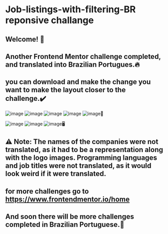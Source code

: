 # Job-listings-with-filtering-BR reponsive challange
## Welcome! 👋
## Another Frontend Mentor challenge completed, and translated into Brazilian Portugues.🔥
## you can download and make the change you want to make the layout closer to the challenge.✔️
![image](https://user-images.githubusercontent.com/94203956/193297256-e8f25a1d-9ba5-41b2-825d-87e9be5cb785.png)
![image](https://user-images.githubusercontent.com/94203956/193298279-5f6aca52-8706-4dc0-9650-44c50855226f.png)
![image](https://user-images.githubusercontent.com/94203956/193297455-84e01741-5644-4355-98c0-9b37e25c3989.png)
![image](https://user-images.githubusercontent.com/94203956/193297549-4f85b34e-c5a4-424e-8df7-064b7182f885.png)
![image](https://user-images.githubusercontent.com/94203956/193297630-f375a937-c415-48c5-ac22-8596041ef068.png)📱

![image](https://user-images.githubusercontent.com/94203956/193297853-8668e4a0-c94a-4c6a-8fda-1e06d6518f4b.png)
![image](https://user-images.githubusercontent.com/94203956/193297946-59237f90-d902-482e-a321-3940c9cea37a.png)
![image](https://user-images.githubusercontent.com/94203956/193298045-96b0538e-d60e-4c35-a962-817c41cde758.png)🖥️

## ⚠️ Note: The names of the companies were not translated, as it had to be a representation along with the logo images. Programming languages and job titles were not translated, as it would look weird if it were translated.
## for more challenges go to https://www.frontendmentor.io/home
## And soon there will be more challenges completed in Brazilian Portuguese.💪
